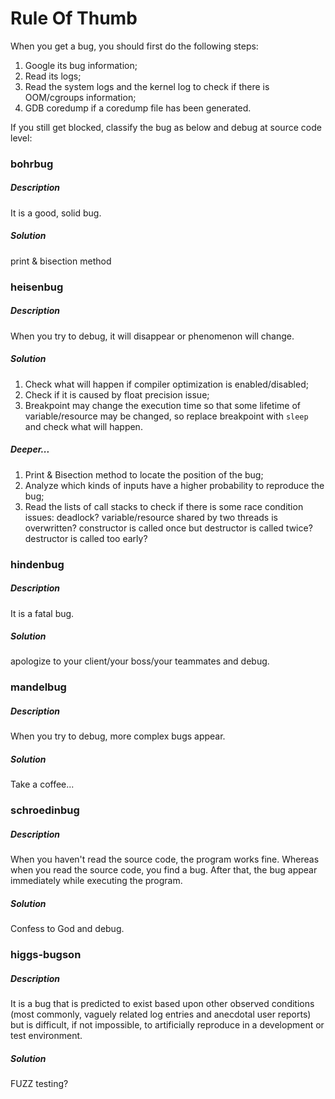 # Rule Of Thumb

When you get a bug, you should first do the following steps:
1) Google its bug information;
2) Read its logs;
3) Read the system logs and the kernel log to check if there is OOM/cgroups information;
4) GDB coredump if a coredump file has been generated.

If you still get blocked, classify the bug as below and debug at source code level:


### bohrbug ###
##### Description #####
It is a good, solid bug.
##### Solution #####
print & bisection method


### heisenbug ###
##### Description #####
When you try to debug, it will disappear or phenomenon will change.
##### Solution #####
1) Check what will happen if compiler optimization is enabled/disabled;
2) Check if it is caused by float precision issue;
3) Breakpoint may change the execution time so that some lifetime of variable/resource may be changed, so replace breakpoint with `sleep` and check what will happen.
##### Deeper... #####
1) Print & Bisection method to locate the position of the bug;
2) Analyze which kinds of inputs have a higher probability to reproduce the bug;
3) Read the lists of call stacks to check if there is some race condition issues: deadlock? variable/resource shared by two threads is overwritten? constructor is called once but destructor is called twice? destructor is called too early?


### hindenbug ###
##### Description #####
It is a fatal bug.
##### Solution #####
apologize to your client/your boss/your teammates and debug.


### mandelbug ###
##### Description #####
When you try to debug, more complex bugs appear.
##### Solution #####
Take a coffee...


### schroedinbug ###
##### Description #####
When you haven't read the source code, the program works fine. Whereas when you read the source code, you find a bug. After that, the bug appear immediately while executing the program.
##### Solution #####
Confess to God and debug.


### higgs-bugson ###
##### Description #####
It is a bug that is predicted to exist based upon other observed conditions (most commonly, vaguely related log entries and anecdotal user reports) but is difficult, if not impossible, to artificially reproduce in a development or test environment.
##### Solution #####
FUZZ testing?
